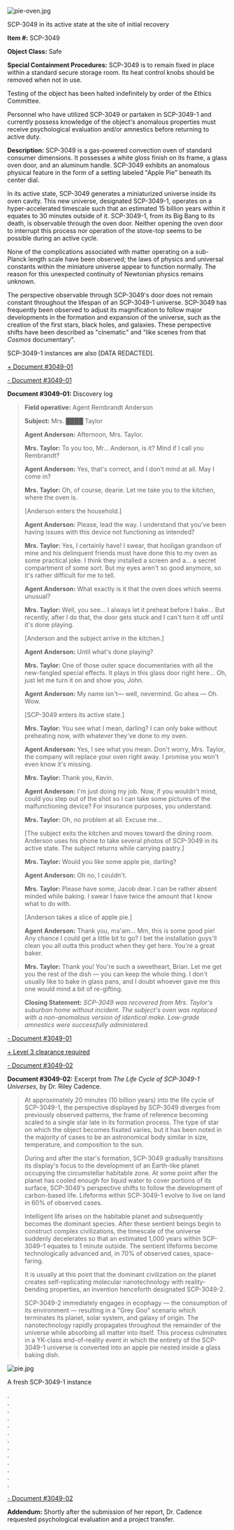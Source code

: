 ![pie-oven.jpg](http://scp-wiki.wdfiles.com/local--files/scp-3049/pie-oven.jpg)

SCP-3049 in its active state at the site of initial recovery

**Item #:** SCP-3049

**Object Class:** Safe

**Special Containment Procedures:** SCP-3049 is to remain fixed in place within a standard secure storage room. Its heat control knobs should be removed when not in use.

Testing of the object has been halted indefinitely by order of the Ethics Committee.

Personnel who have utilized SCP-3049 or partaken in SCP-3049-1 and currently possess knowledge of the object's anomalous properties must receive psychological evaluation and/or amnestics before returning to active duty.

**Description:** SCP-3049 is a gas-powered convection oven of standard consumer dimensions. It possesses a white gloss finish on its frame, a glass oven door, and an aluminum handle. SCP-3049 exhibits an anomalous physical feature in the form of a setting labeled "Apple Pie" beneath its center dial.

In its active state, SCP-3049 generates a miniaturized universe inside its oven cavity. This new universe, designated SCP-3049-1, operates on a hyper-accelerated timescale such that an estimated 15 billion years within it equates to 30 minutes outside of it. SCP-3049-1, from its Big Bang to its death, is observable through the oven door. Neither opening the oven door to interrupt this process nor operation of the stove-top seems to be possible during an active cycle.

None of the complications associated with matter operating on a sub-Planck length scale have been observed; the laws of physics and universal constants within the miniature universe appear to function normally. The reason for this unexpected continuity of Newtonian physics remains unknown.

The perspective observable through SCP-3049's door does not remain constant throughout the lifespan of an SCP-3049-1 universe. SCP-3049 has frequently been observed to adjust its magnification to follow major developments in the formation and expansion of the universe, such as the creation of the first stars, black holes, and galaxies. These perspective shifts have been described as "cinematic" and "like scenes from that _Cosmos_ documentary".

SCP-3049-1 instances are also \[DATA REDACTED\].

[+ Document #3049-01](javascript:;)

[\- Document #3049-01](javascript:;)

**Document #3049-01:** Discovery log

> **Field operative:** Agent Rembrandt Anderson
> 
> **Subject:** Mrs. ████ Taylor
> 
> **<Begin Log>**
> 
> **Agent Anderson:** Afternoon, Mrs. Taylor.
> 
> **Mrs. Taylor:** To you too, Mr… Anderson, is it? Mind if I call you Rembrandt?
> 
> **Agent Anderson:** Yes, that's correct, and I don't mind at all. May I come in?
> 
> **Mrs. Taylor:** Oh, of course, dearie. Let me take you to the kitchen, where the oven is.
> 
> \[Anderson enters the household.\]
> 
> **Agent Anderson:** Please, lead the way. I understand that you've been having issues with this device not functioning as intended?
> 
> **Mrs. Taylor:** Yes, I certainly have! I swear, that hooligan grandson of mine and his delinquent friends must have done this to my oven as some practical joke. I think they installed a screen and a… a secret compartment of some sort. But my eyes aren't so good anymore, so it's rather difficult for me to tell.
> 
> **Agent Anderson:** What exactly is it that the oven does which seems unusual?
> 
> **Mrs. Taylor:** Well, you see… I always let it preheat before I bake… But recently, after I do that, the door gets stuck and I can't turn it off until it's done playing.
> 
> \[Anderson and the subject arrive in the kitchen.\]
> 
> **Agent Anderson:** Until what's done playing?
> 
> **Mrs. Taylor:** One of those outer space documentaries with all the new-fangled special effects. It plays in this glass door right here… Oh, just let me turn it on and show you, John.
> 
> **Agent Anderson:** My name isn't— well, nevermind. Go ahea — Oh. Wow.
> 
> \[SCP-3049 enters its active state.\]  
>   
> **Mrs. Taylor:** You see what I mean, darling? I can only bake without preheating now, with whatever they've done to my oven.
> 
> **Agent Anderson:** Yes, I see what you mean. Don't worry, Mrs. Taylor, the company will replace your oven right away. I promise you won't even know it's missing.
> 
> **Mrs. Taylor:** Thank you, Kevin.
> 
> **Agent Anderson:** I'm just doing my job. Now, if you wouldn't mind, could you step out of the shot so I can take some pictures of the malfunctioning device? For insurance purposes, you understand.
> 
> **Mrs. Taylor:** Oh, no problem at all. Excuse me…
> 
> \[The subject exits the kitchen and moves toward the dining room. Anderson uses his phone to take several photos of SCP-3049 in its active state. The subject returns while carrying pastry.\]
> 
> **Mrs. Taylor:** Would you like some apple pie, darling?
> 
> **Agent Anderson:** Oh no, I couldn't.
> 
> **Mrs. Taylor:** Please have some, Jacob dear. I can be rather absent minded while baking. I swear I have twice the amount that I know what to do with.
> 
> \[Anderson takes a slice of apple pie.\]
> 
> **Agent Anderson:** Thank you, ma'am… Mm, this is some good pie! Any chance I could get a little bit to go? I bet the installation guys'll clean you all outta this product when they get here. You're a great baker.
> 
> **Mrs. Taylor:** Thank you! You're such a sweetheart, Brian. Let me get you the rest of the dish — you can keep the whole thing. I don't usually like to bake in glass pans, and I doubt whoever gave me this one would mind a bit of re-gifting.
> 
> **<End Log>**
> 
> **Closing Statement:** _SCP-3049 was recovered from Mrs. Taylor's suburban home without incident. The subject's oven was replaced with a non-anomalous version of identical make. Low-grade amnestics were successfully administered._

[\- Document #3049-01](javascript:;)

[+ Level 3 clearance required](javascript:;)

[\- Document #3049-02](javascript:;)

**Document #3049-02:** Excerpt from _The Life Cycle of SCP-3049-1 Universes_, by Dr. Riley Cadence.

> At approximately 20 minutes (10 billion years) into the life cycle of SCP-3049-1, the perspective displayed by SCP-3049 diverges from previously observed patterns, the frame of reference becoming scaled to a single star late in its formation process. The type of star on which the object becomes fixated varies, but it has been noted in the majority of cases to be an astronomical body similar in size, temperature, and composition to the sun.
> 
> During and after the star's formation, SCP-3049 gradually transitions its display's focus to the development of an Earth-like planet occupying the circumstellar habitable zone. At some point after the planet has cooled enough for liquid water to cover portions of its surface, SCP-3049's perspective shifts to follow the development of carbon-based life. Lifeforms within SCP-3049-1 evolve to live on land in 60% of observed cases.
> 
> Intelligent life arises on the habitable planet and subsequently becomes the dominant species. After these sentient beings begin to construct complex civilizations, the timescale of the universe suddenly decelerates so that an estimated 1,000 years within SCP-3049-1 equates to 1 minute outside. The sentient lifeforms become technologically advanced and, in 70% of observed cases, space-faring.
> 
> It is usually at this point that the dominant civilization on the planet creates self-replicating molecular nanotechnology with reality-bending properties, an invention henceforth designated SCP-3049-2.
> 
> SCP-3049-2 immediately engages in ecophagy — the consumption of its environment — resulting in a "Grey Goo" scenario which terminates its planet, solar system, and galaxy of origin. The nanotechnology rapidly propagates throughout the remainder of the universe while absorbing all matter into itself. This process culminates in a YK-class end-of-reality event in which the entirety of the SCP-3049-1 universe is converted into an apple pie nested inside a glass baking dish.

![pie.jpg](http://scp-wiki.wdfiles.com/local--files/scp-3049/pie.jpg)

A fresh SCP-3049-1 instance

.  
.  
.  
.  
.  
.  
.  
.  
.  
.  
.  
.  
.

[\- Document #3049-02](javascript:;)

**Addendum:** Shortly after the submission of her report, Dr. Cadence requested psychological evaluation and a project transfer.